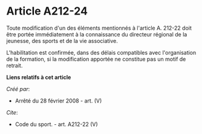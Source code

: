 # Article A212-24

Toute modification d'un des éléments mentionnés à l'article A. 212-22 doit être portée immédiatement à la connaissance du
directeur régional de la jeunesse, des sports et de la vie associative.

L'habilitation est confirmée, dans des délais compatibles avec l'organisation de la formation, si la modification apportée ne
constitue pas un motif de retrait.

**Liens relatifs à cet article**

_Créé par_:

  - Arrêté du 28 février 2008 - art. (V)

_Cite_:

  - Code du sport. - art. A212-22 (V)
